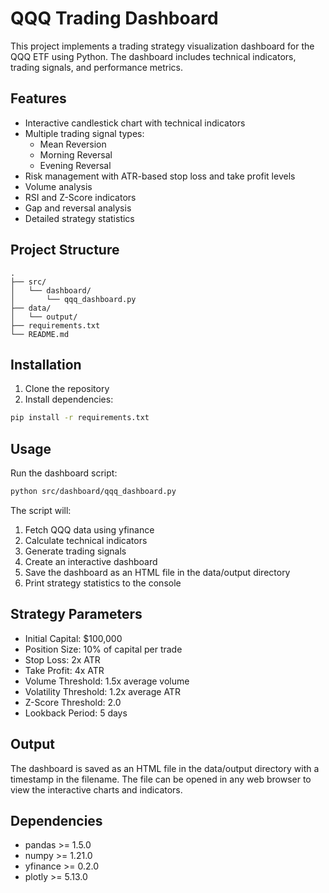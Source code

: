 # QQQ Trading Dashboard

This project implements a trading strategy visualization dashboard for the QQQ ETF using Python. The dashboard includes technical indicators, trading signals, and performance metrics.

## Features

- Interactive candlestick chart with technical indicators
- Multiple trading signal types:
  - Mean Reversion
  - Morning Reversal
  - Evening Reversal
- Risk management with ATR-based stop loss and take profit levels
- Volume analysis
- RSI and Z-Score indicators
- Gap and reversal analysis
- Detailed strategy statistics

## Project Structure

```
.
├── src/
│   └── dashboard/
│       └── qqq_dashboard.py
├── data/
│   └── output/
├── requirements.txt
└── README.md
```

## Installation

1. Clone the repository
2. Install dependencies:
```bash
pip install -r requirements.txt
```

## Usage

Run the dashboard script:
```bash
python src/dashboard/qqq_dashboard.py
```

The script will:
1. Fetch QQQ data using yfinance
2. Calculate technical indicators
3. Generate trading signals
4. Create an interactive dashboard
5. Save the dashboard as an HTML file in the data/output directory
6. Print strategy statistics to the console

## Strategy Parameters

- Initial Capital: $100,000
- Position Size: 10% of capital per trade
- Stop Loss: 2x ATR
- Take Profit: 4x ATR
- Volume Threshold: 1.5x average volume
- Volatility Threshold: 1.2x average ATR
- Z-Score Threshold: 2.0
- Lookback Period: 5 days

## Output

The dashboard is saved as an HTML file in the data/output directory with a timestamp in the filename. The file can be opened in any web browser to view the interactive charts and indicators.

## Dependencies

- pandas >= 1.5.0
- numpy >= 1.21.0
- yfinance >= 0.2.0
- plotly >= 5.13.0 